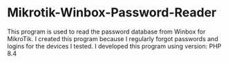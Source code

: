 # Mikrotik-Winbox-Password-Reader
This program is used to read the password database from Winbox for MikroTik.  I created this program because I regularly forgot passwords and logins for the devices I tested.  I developed this program using version: PHP 8.4

